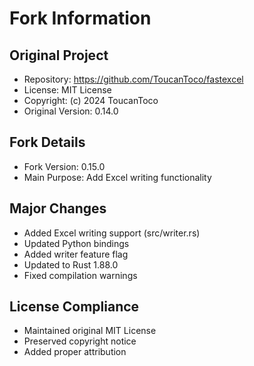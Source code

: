 # Fork Information

## Original Project
- Repository: https://github.com/ToucanToco/fastexcel
- License: MIT License
- Copyright: (c) 2024 ToucanToco
- Original Version: 0.14.0

## Fork Details
- Fork Version: 0.15.0
- Main Purpose: Add Excel writing functionality

## Major Changes
- Added Excel writing support (src/writer.rs)
- Updated Python bindings
- Added writer feature flag
- Updated to Rust 1.88.0
- Fixed compilation warnings

## License Compliance
- Maintained original MIT License
- Preserved copyright notice
- Added proper attribution 